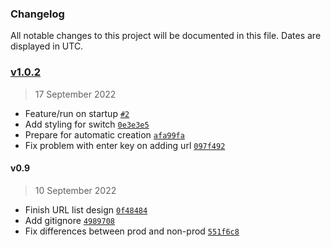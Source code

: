 ### Changelog

All notable changes to this project will be documented in this file. Dates are displayed in UTC.

### [v1.0.2](https://github.com/F0cuser/focuser/compare/v0.9...v1.0.2)

> 17 September 2022

- Feature/run on startup [`#2`](https://github.com/F0cuser/focuser/pull/2)
- Add styling for switch [`0e3e3e5`](https://github.com/F0cuser/focuser/commit/0e3e3e571f4d58a33812d6f91767072616c538f2)
- Prepare for automatic creation [`afa99fa`](https://github.com/F0cuser/focuser/commit/afa99fa1534254e4af4467675fe9d36ec5a24807)
- Fix problem with enter key on adding url [`097f492`](https://github.com/F0cuser/focuser/commit/097f492c344ce3d1a19da3a6fd6010e5a931047e)

#### v0.9

> 10 September 2022

- Finish URL list design [`0f48484`](https://github.com/F0cuser/focuser/commit/0f4848449f9f2c6c7beddbcbc798297e66932110)
- Add gitignore [`4989708`](https://github.com/F0cuser/focuser/commit/49897083a4228a0b2ad63475a6fbec263e253042)
- Fix differences between prod and non-prod [`551f6c8`](https://github.com/F0cuser/focuser/commit/551f6c8271bdf052322e4413e3a0ba823a2da288)
